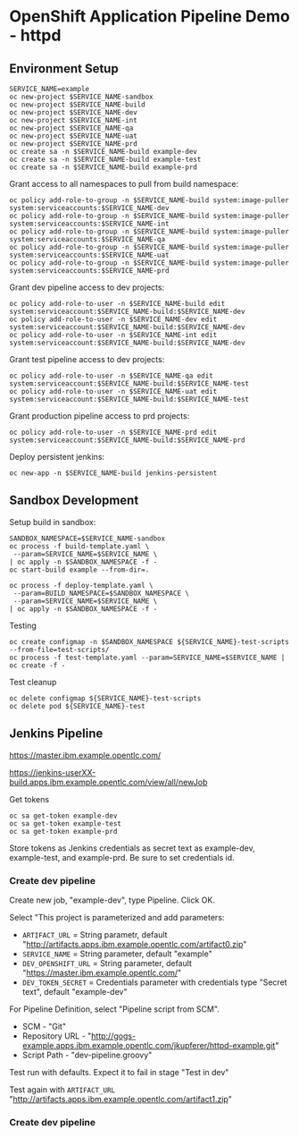 # OpenShift Application Pipeline Demo - httpd

## Environment Setup
```
SERVICE_NAME=example
oc new-project $SERVICE_NAME-sandbox
oc new-project $SERVICE_NAME-build
oc new-project $SERVICE_NAME-dev
oc new-project $SERVICE_NAME-int
oc new-project $SERVICE_NAME-qa
oc new-project $SERVICE_NAME-uat
oc new-project $SERVICE_NAME-prd
oc create sa -n $SERVICE_NAME-build example-dev
oc create sa -n $SERVICE_NAME-build example-test
oc create sa -n $SERVICE_NAME-build example-prd
```

Grant access to all namespaces to pull from build namespace:
```
oc policy add-role-to-group -n $SERVICE_NAME-build system:image-puller system:serviceaccounts:$SERVICE_NAME-dev
oc policy add-role-to-group -n $SERVICE_NAME-build system:image-puller system:serviceaccounts:$SERVICE_NAME-int
oc policy add-role-to-group -n $SERVICE_NAME-build system:image-puller system:serviceaccounts:$SERVICE_NAME-qa
oc policy add-role-to-group -n $SERVICE_NAME-build system:image-puller system:serviceaccounts:$SERVICE_NAME-uat
oc policy add-role-to-group -n $SERVICE_NAME-build system:image-puller system:serviceaccounts:$SERVICE_NAME-prd
```

Grant dev pipeline access to dev projects:
```
oc policy add-role-to-user -n $SERVICE_NAME-build edit system:serviceaccount:$SERVICE_NAME-build:$SERVICE_NAME-dev
oc policy add-role-to-user -n $SERVICE_NAME-dev edit system:serviceaccount:$SERVICE_NAME-build:$SERVICE_NAME-dev
oc policy add-role-to-user -n $SERVICE_NAME-int edit system:serviceaccount:$SERVICE_NAME-build:$SERVICE_NAME-dev
```

Grant test pipeline access to dev projects:
```
oc policy add-role-to-user -n $SERVICE_NAME-qa edit system:serviceaccount:$SERVICE_NAME-build:$SERVICE_NAME-test
oc policy add-role-to-user -n $SERVICE_NAME-uat edit system:serviceaccount:$SERVICE_NAME-build:$SERVICE_NAME-test
```

Grant production pipeline access to prd projects:
```
oc policy add-role-to-user -n $SERVICE_NAME-prd edit system:serviceaccount:$SERVICE_NAME-build:$SERVICE_NAME-prd
```

Deploy persistent jenkins:
```
oc new-app -n $SERVICE_NAME-build jenkins-persistent
```

## Sandbox Development

Setup build in sandbox:

```
SANDBOX_NAMESPACE=$SERVICE_NAME-sandbox
oc process -f build-template.yaml \
 --param=SERVICE_NAME=$SERVICE_NAME \
| oc apply -n $SANDBOX_NAMESPACE -f -
oc start-build example --from-dir=.
```

```
oc process -f deploy-template.yaml \
 --param=BUILD_NAMESPACE=$SANDBOX_NAMESPACE \
 --param=SERVICE_NAME=$SERVICE_NAME \
| oc apply -n $SANDBOX_NAMESPACE -f -
```

Testing
```
oc create configmap -n $SANDBOX_NAMESPACE ${SERVICE_NAME}-test-scripts --from-file=test-scripts/
oc process -f test-template.yaml --param=SERVICE_NAME=$SERVICE_NAME | oc create -f -
```

Test cleanup
```
oc delete configmap ${SERVICE_NAME}-test-scripts
oc delete pod ${SERVICE_NAME}-test
```

## Jenkins Pipeline

https://master.ibm.example.opentlc.com/

https://jenkins-userXX-build.apps.ibm.example.opentlc.com/view/all/newJob

Get tokens

```
oc sa get-token example-dev
oc sa get-token example-test
oc sa get-token example-prd
```

Store tokens as Jenkins credentials as secret text as example-dev, example-test, and example-prd.
Be sure to set credentials id.

### Create dev pipeline

Create new job, "example-dev", type Pipeline. Click OK.

Select "This project is parameterized and add parameters:

* `ARTIFACT_URL` = String parametr, default "http://artifacts.apps.ibm.example.opentlc.com/artifact0.zip"
* `SERVICE_NAME` = String parameter, default "example"
* `DEV_OPENSHIFT_URL` = String parameter, default "https://master.ibm.example.opentlc.com/"
* `DEV_TOKEN_SECRET` = Credentials parameter with credentials type "Secret text", default "example-dev"

For Pipeline Definition, select "Pipeline script from SCM".

* SCM - "Git"
* Repository URL - "http://gogs-example.apps.ibm.example.opentlc.com/jkupferer/httpd-example.git"
* Script Path - "dev-pipeline.groovy"

Test run with defaults. Expect it to fail in stage "Test in dev"

Test again with `ARTIFACT_URL` "http://artifacts.apps.ibm.example.opentlc.com/artifact1.zip"

### Create dev pipeline
